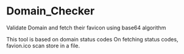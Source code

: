 # Domain_Checker
Validate Domain and fetch their favicon using base64 algorithm

This tool is based on domain status codes 
On fetching status codes, favion.ico scan store in a file. 
